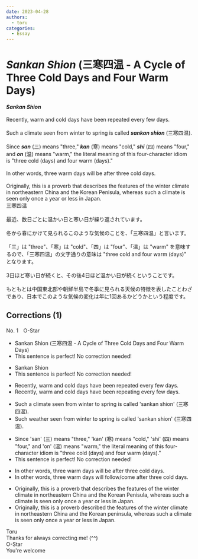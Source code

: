 ```yaml
---
date: 2023-04-28
authors:
  - toru
categories:
  - Essay
---
```


<h1 id="subject_show"><strong><em>Sankan Shion</strong></em> (三寒四温 - A Cycle of Three Cold Days and Four Warm Days)</h1>
<div class="date" hidden>Apr 28, 2023 17:33</div>
<div id="post"><div id="body_show_ori">
<strong><em>Sankan Shion</strong></em><br/><br/>Recently, warm and cold days have been repeated every few days.<br/><br/>Such a climate seen from winter to spring is called <strong><em>sankan shion</em></strong> (三寒四温).<br/><br/>Since <strong><em>san</em></strong> (三) means "three," <strong><em>kan</em></strong> (寒) means "cold," <strong><em>shi</em></strong> (四) means "four," and <strong><em>on</em></strong> (温) means "warm," the literal meaning of this four-character idiom is "three cold (days) and four warm (days)."<br/><br/>In other words, three warm days will be after three cold days.<br/><br/>Originally, this is a proverb that describes the features of the winter climate in northeastern China and the Korean Penisula, whereas such a climate is seen only once a year or less in Japan.
</div></div>

<!-- more -->

<div id="post_ja"><div id="body_show_mo">
三寒四温<br/><br/>最近、数日ごとに温かい日と寒い日が繰り返されています。<br/><br/>冬から春にかけて見られるこのような気候のことを、「三寒四温」と言います。<br/><br/>「三」は "three"、「寒」は "cold"、「四」は "four"、「温」は "warm" を意味するので、「三寒四温」の文字通りの意味は "three cold and four warm (days)" となります。<br/><br/>3日ほど寒い日が続くと、その後4日ほど温かい日が続くということです。<br/><br/>もともとは中国東北部や朝鮮半島で冬季に見られる天候の特徴を表したことわざであり、日本でこのような気候の変化は年に1回あるかどうかという程度です。
</div></div>

## Corrections (1)
<div id="block"><div class="first_name"> No. 1　<span class="just_name">O-Star</span></div><div id="block2">
<ul class="correction_field">
<li class="incorrect">Sankan Shion (三寒四温 - A Cycle of Three Cold Days and Four Warm Days)</li>
<li class="corrected perfect">This sentence is perfect! No correction needed!</li>
</ul>
<ul class="correction_field">
<li class="incorrect">Sankan Shion</li>
<li class="corrected perfect">This sentence is perfect! No correction needed!</li>
</ul>
<ul class="correction_field">
<li class="incorrect">Recently, warm and cold days have been repeated every few days.</li>
<li class="corrected correct">
Recently, warm and cold days have been<span class="f_bold"> repeating</span> every few days.
</li>
</ul>
<ul class="correction_field">
<li class="incorrect">Such a climate seen from winter to spring is called 'sankan shion' (三寒四温).</li>
<li class="corrected correct">
Such<span class="f_bold"> weather </span>seen from winter to spring is called 'sankan shion' (三寒四温).
</li>
</ul>
<ul class="correction_field">
<li class="incorrect">Since 'san' (三) means "three," 'kan' (寒) means "cold," 'shi' (四) means "four," and 'on' (温) means "warm," the literal meaning of this four-character idiom is "three cold (days) and four warm (days)."</li>
<li class="corrected perfect">This sentence is perfect! No correction needed!</li>
</ul>
<ul class="correction_field">
<li class="incorrect">In other words, three warm days will be after three cold days.</li>
<li class="corrected correct">
In other words, three warm days will <span class="f_blue"><span class="f_bold">follow/come</span> </span>after three cold days.
</li>
</ul>
<ul class="correction_field">
<li class="incorrect">Originally, this is a proverb that describes the features of the winter climate in northeastern China and the Korean Penisula, whereas such a climate is seen only once a year or less in Japan.</li>
<li class="corrected correct">
Originally, this <span class="sline"><span class="f_red">is a </span></span>proverb <span class="f_bold">described </span>the features of the winter climate in northeastern China and the Korean <span class="f_bold">peninsula,</span> whereas such a climate is seen only once a year or less in Japan.
</li>
</ul>
</div><div class="name"><span class="just_name">Toru</span><br>
Thanks for always correcting me! (^^)
</div>
<div class="name"><span class="just_name">O-Star</span><br>
You're welcome
</div>
</div>
